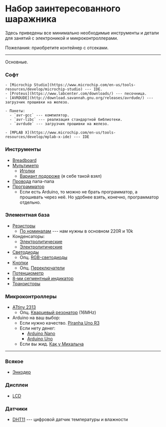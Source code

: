 # Набор заинтересованного шаражника

Здесь приведены все минимально необходимые инструменты и детали для 
занятий с электроникой и микроконтроллерами. 

Пожелания: приобретите контейнер с отсеками. 

---

Основные.

### Софт

````{tab} Windows
- [Microchip Studio](https://www.microchip.com/en-us/tools-resources/develop/microchip-studio) --- IDE.
- [Proteus](https://www.labcenter.com/downloads/) --- песочница.
- [AVRDUDE](http://download.savannah.gnu.org/releases/avrdude/) --- загрузчик прошивки на железо.
````
````{tab} Linux
- Пакеты:
  - `avr-gcc` --- компилятор.
  - `avr-libc` --- реализация стандартной библиотеки.
  - `avrdude` --- загрузчик прошивки на железо.
````
````{tab} MacOS
- [MPLAB X](https://www.microchip.com/en-us/tools-resources/develop/mplab-x-ide) --- IDE
````

### Инструменты

- [Breadboard](https://aliexpress.ru/item/1005004560788382.html)
- [Мультиметр](https://aliexpress.ru/item/1005003194415555.html)
  - [Иголки](https://aliexpress.ru/item/1005004105638583.html)
  - [Вариант подороже](https://aliexpress.ru/item/33003240593.html) (я себе такой взял)
- [Провода](https://aliexpress.ru/item/4000848184096.html) папа-папа
- [Программатор](https://aliexpress.ru/item/32727211265.html)
  - Если есть Arduino, то можно не брать программатор,
  а прошивать через неё. Но удобнее взять, конечно, программатор отдельно. 

### Элементная база


- [Резисторы](https://aliexpress.ru/item/1005002631550177.html)
  - [По номиналам](https://aliexpress.ru/item/32847096736.html) --- нам нужны в основном 220R и 10k
- Конденсаторы:
  - [Электролитические](https://aliexpress.ru/item/32954751214.html)
  - [Электролитические](https://aliexpress.ru/item/32954751214.html)
- [Светодиоды](https://aliexpress.ru/item/1005002603397361.html)
  - Опц. [RGB-светодиоды](https://aliexpress.ru/item/32757977782.html)
- [Кнопки](https://aliexpress.ru/item/1005003158623433.html)
  - Опц. [Переключатели](https://aliexpress.ru/item/1005003938856402.html)
- [Потенциометр](https://aliexpress.ru/item/1871188517.html)
- [8-ми сегментный индикатор](https://aliexpress.ru/item/1005001861041699.html)
- [Транзисторы](https://aliexpress.ru/item/32630943547.html)

### Микроконтроллеры

- [ATtiny 2313](https://aliexpress.ru/item/1005002754025974.htm)
  - Опц. [Кварцевый резонатор](https://aliexpress.ru/item/1005004421922368.html) (16MHz)
- Arduino на ваш выбор:
  - Если нужно качество. [Piranha Uno R3](https://iarduino.ru/shop/boards/piranha-uno-r3.html)
  - Если нету денег:
    - [Arduino Nano](https://aliexpress.ru/item/4000587268145.html)
    - [Arduino Uno](https://aliexpress.ru/item/32848546164.html)
  - Если вы жид. [Как у Михалыча](https://aliexpress.ru/item/33011577070.html)

---

### Всякое

- [Энкодер](https://aliexpress.ru/item/32915420023.html)

### Дисплеи

<!-- - [OLED 0,91/0,96 дюймов](https://aliexpress.ru/item/4001066065622.html) -->
- [LCD](https://aliexpress.ru/item/32517589987.html)

### Датчики 

- [DHT11](https://aliexpress.ru/item/32840892862.html) --- цифровой датчик температуры и влажности
